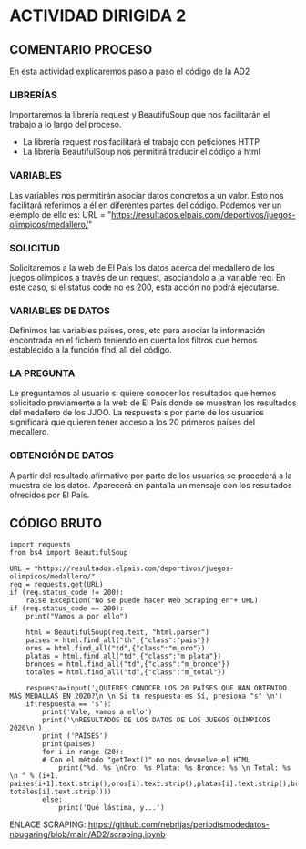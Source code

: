# ACTIVIDAD DIRIGIDA 2


## COMENTARIO PROCESO


En esta actividad explicaremos paso a paso el código de la AD2

### LIBRERÍAS

Importaremos la librería request y BeautifuSoup que nos facilitarán el trabajo a lo largo del proceso.

- La librería request nos facilitará el trabajo con peticiones HTTP
- La librería BeautifulSoup nos permitirá traducir el código a html

### VARIABLES

Las variables nos permitirán asociar datos concretos a un valor. Esto nos facilitará referirnos a él en diferentes partes del código. Podemos ver un ejemplo de ello es: URL = "https://resultados.elpais.com/deportivos/juegos-olimpicos/medallero/"

### SOLICITUD

Solicitaremos a la web de El País los datos acerca del medallero de los juegos olímpicos a través de un request, asociandolo a la variable req. En este caso, si el status code no es 200, esta acción no podrá ejecutarse.

### VARIABLES DE DATOS

Definimos las variables paises, oros, etc para asociar la información encontrada en el fichero teniendo en cuenta los filtros que hemos establecido a la función find_all del código.

### LA PREGUNTA

Le preguntamos al usuario si quiere conocer los resultados que hemos solicitado previamente a la web de El País donde se muestran los resultados del medallero de los JJOO. La respuesta s por parte de los usuarios significará que quieren tener acceso a los 20 primeros países del medallero.

### OBTENCIÓN DE DATOS

A partir del resultado afirmativo por parte de los usuarios se procederá a la muestra de los datos. Aparecerá en pantalla un mensaje con los resultados ofrecidos por El País.

## CÓDIGO BRUTO


```
import requests
from bs4 import BeautifulSoup

URL = "https://resultados.elpais.com/deportivos/juegos-olimpicos/medallero/"
req = requests.get(URL)
if (req.status_code != 200):
    raise Exception("No se puede hacer Web Scraping en"+ URL)
if (req.status_code == 200):
    print("Vamos a por ello")

    html = BeautifulSoup(req.text, "html.parser")
    paises = html.find_all("th",{"class":"pais"})
    oros = html.find_all("td",{"class":"m_oro"})
    platas = html.find_all("td",{"class":"m_plata"})
    bronces = html.find_all("td",{"class":"m_bronce"})
    totales = html.find_all("td",{"class":"m_total"})

    respuesta=input('¿QUIERES CONOCER LOS 20 PAÍSES QUE HAN OBTENIDO MÁS MEDALLAS EN 2020?\n \n Si tu respuesta es Sí, presiona "s" \n')
    if(respuesta == 's'):
        print('Vale, vamos a ello')
        print('\nRESULTADOS DE LOS DATOS DE LOS JUEGOS OLÍMPICOS 2020\n')
        print ('PAÍSES')
        print(paises)
        for i in range (20):
        # Con el método "getText()" no nos devuelve el HTML
            print("%d. %s \nOro: %s Plata: %s Bronce: %s \n Total: %s \n " % (i+1, paises[i+1].text.strip(),oros[i].text.strip(),platas[i].text.strip(),bronces[i].text.strip(), totales[i].text.strip()))
        else:
            print('Qué lástima, y...')    
```


ENLACE SCRAPING: https://github.com/nebrijas/periodismodedatos-nbugaring/blob/main/AD2/scraping.ipynb

